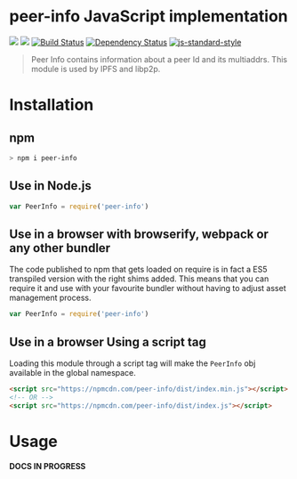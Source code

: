 peer-info JavaScript implementation
===================================

[![](https://img.shields.io/badge/made%20by-Protocol%20Labs-blue.svg?style=flat-square)](http://ipn.io)
[![](https://img.shields.io/badge/freenode-%23ipfs-blue.svg?style=flat-square)](http://webchat.freenode.net/?channels=%23ipfs)
[![Build Status](https://travis-ci.org/diasdavid/js-peer-info.svg?style=flat-square)](https://travis-ci.org/diasdavid/js-peer-info)
[![Dependency Status](https://david-dm.org/diasdavid/js-peer-info.svg?style=flat-square)](https://david-dm.org/diasdavid/js-peer-info)
[![js-standard-style](https://img.shields.io/badge/code%20style-standard-brightgreen.svg?style=flat-square)](https://github.com/feross/standard)

> Peer Info contains information about a peer Id and its multiaddrs. This module is used by IPFS and libp2p.

# Installation

## npm

```sh
> npm i peer-info
```

## Use in Node.js

```JavaScript
var PeerInfo = require('peer-info')
```

## Use in a browser with browserify, webpack or any other bundler

The code published to npm that gets loaded on require is in fact a ES5 transpiled version with the right shims added. This means that you can require it and use with your favourite bundler without having to adjust asset management process.

```JavaScript
var PeerInfo = require('peer-info')
```

## Use in a browser Using a script tag

Loading this module through a script tag will make the `PeerInfo` obj available in the global namespace.

```html
<script src="https://npmcdn.com/peer-info/dist/index.min.js"></script>
<!-- OR -->
<script src="https://npmcdn.com/peer-info/dist/index.js"></script>
```

# Usage

**DOCS IN PROGRESS**
